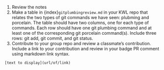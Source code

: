1. Review the notes
1. Make a table in {index}`gitplumbingreview.md` in your KWL repo that relates the two types of git commands we have seen: plubming and porcelain. The table should have two columns, one for each type of commands.  Each row should have one git plumbing command and at least one of the corresponding git porcelain command(s). Include three rows: git add, git commit, and git status. 
1. Contribute to your group repo and review a classmate’s contribution. Include a link to your contribution and review in your badge PR comment using markdown link syntax. 

```
[text to display](url/of/link)
```
